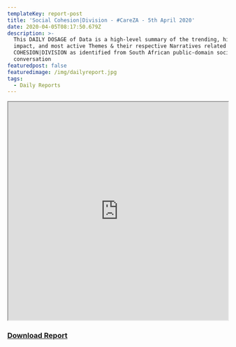 ```yaml
---
templateKey: report-post
title: 'Social Cohesion|Division - #CareZA - 5th April 2020'
date: 2020-04-05T08:17:50.679Z
description: >-
  This DAILY DOSAGE of Data is a high-level summary of the trending, highest
  impact, and most active Themes & their respective Narratives related to SOCIAL
  COHESION|DIVISION as identified from South African public-domain social media
  conversation
featuredpost: false
featuredimage: /img/dailyreport.jpg
tags:
  - Daily Reports
---
```

<iframe src="https://drive.google.com/file/d/1ICvCeifDkuaLNiWUuqrfCJKD0nXife51/preview" width="100%" height="500"></iframe>
<a href="https://drive.google.com/u/0/uc?id=1ICvCeifDkuaLNiWUuqrfCJKD0nXife51&export=download" target="blank"><h3><strong>Download Report</h3></strong></a>
